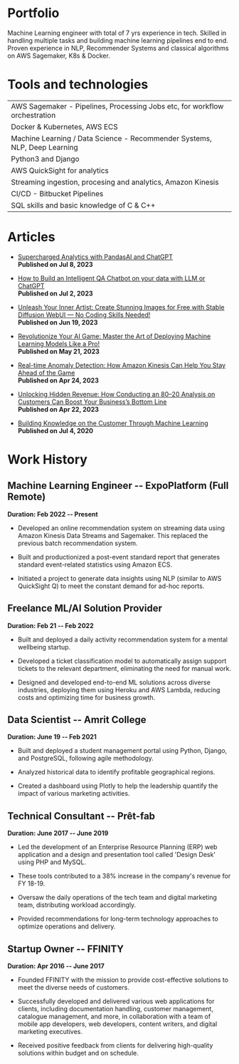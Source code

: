 # Portfolio
Machine Learning engineer with total of 7 yrs experience in tech. Skilled in handling multiple tasks and building machine learning pipelines end to end. Proven experience in NLP, Recommender Systems and classical algorithms on AWS Sagemaker, K8s & Docker.

# Tools and technologies
<table>
  <tbody>
    <tr>
      <td>AWS Sagemaker - Pipelines, Processing Jobs etc, for workflow orchestration</td>
    </tr>
    <tr>
      <td>Docker &amp; Kubernetes, AWS ECS</td>
    </tr>
    <tr>
      <td>Machine Learning / Data Science - Recommender Systems, NLP, Deep Learning</td>
    </tr>
    <tr>
      <td>Python3 and Django</td>
    </tr>
    <tr>
      <td>AWS QuickSight for analytics</td>
    </tr>
    <tr>
      <td>Streaming ingestion, procesing and analytics, Amazon Kinesis</td>
    </tr>
    <tr>
      <td>CI/CD - Bitbucket Pipelines</td>
    </tr>
    <tr>
      <td>SQL skills and basic knowledge of C &amp; C++</td>
    </tr>
  </tbody>
</table>

# Articles

- [Supercharged Analytics with PandasAI and ChatGPT](https://medium.com/@mrmaheshrajput/238e13ca1b9f)
<br />**Published on Jul 8, 2023**

- [How to Build an Intelligent QA Chatbot on your data with LLM or ChatGPT](https://medium.com/@mrmaheshrajput/how-to-build-an-intelligent-qa-chatbot-on-your-data-with-llm-or-chatgpt-d0009d256dce)
<br />**Published on Jul 2, 2023**

- [Unleash Your Inner Artist: Create Stunning Images for Free with Stable Diffusion WebUI — No Coding Skills Needed!](https://medium.com/@mrmaheshrajput/unleash-your-inner-artist-create-stunning-images-for-free-with-stable-diffusion-webui-no-coding-11eb3a4914df)
<br />**Published on Jun 19, 2023**

- [Revolutionize Your AI Game: Master the Art of Deploying Machine Learning Models Like a Pro!](https://medium.com/@mrmaheshrajput/revolutionize-your-ai-game-master-the-art-of-deploying-machine-learning-models-like-a-pro-7702834ad041)
<br />**Published on May 21, 2023**

- [Real-time Anomaly Detection: How Amazon Kinesis Can Help You Stay Ahead of the Game](https://medium.com/@mrmaheshrajput/real-time-anomaly-detection-how-amazon-kinesis-can-help-you-stay-ahead-of-the-game-229ae8b32e62)
<br />**Published on Apr 24, 2023**

- [Unlocking Hidden Revenue: How Conducting an 80–20 Analysis on Customers Can Boost Your Business’s Bottom Line](https://medium.com/@mrmaheshrajput/unlocking-hidden-revenue-how-conducting-an-80-20-analysis-on-customers-can-boost-your-businesss-66307220a996)
<br />**Published on Apr 22, 2023**

- [Building Knowledge on the Customer Through Machine Learning](https://medium.com/swlh/building-knowledge-on-customer-through-machine-learning-2785b344749f)
<br />**Published on Jul 4, 2020**

# Work History

## Machine Learning Engineer -- ExpoPlatform (Full Remote)

**Duration: Feb 2022 -- Present**

-   Developed an online recommendation system on streaming data using
    Amazon Kinesis Data Streams and Sagemaker. This replaced the
    previous batch recommendation system.

-   Built and productionized a post-event standard report that generates
    standard event-related statistics using Amazon ECS.

-   Initiated a project to generate data insights using NLP (similar to
    AWS QuickSight Q) to meet the constant demand for ad-hoc reports.

## Freelance ML/AI Solution Provider

**Duration: Feb 21 -- Feb 2022**

-   Built and deployed a daily activity recommendation system for a
    mental wellbeing startup.

-   Developed a ticket classification model to automatically assign
    support tickets to the relevant department, eliminating the need for
    manual work.

-   Designed and developed end-to-end ML solutions across diverse
    industries, deploying them using Heroku and AWS Lambda, reducing costs and optimizing time for business growth.

## Data Scientist -- Amrit College

**Duration: June 19 -- Feb 2021**

-   Built and deployed a student management portal using Python, Django,
    and PostgreSQL, following agile methodology.

-   Analyzed historical data to identify profitable geographical
    regions.

-   Created a dashboard using Plotly to help the leadership quantify the
    impact of various marketing activities.

## Technical Consultant -- Prêt-fab

**Duration: June 2017 -- June 2019**

-   Led the development of an Enterprise Resource Planning (ERP) web
    application and a design and presentation tool called \'Design
    Desk\' using PHP and MySQL.

-   These tools contributed to a 38% increase in the company\'s revenue
    for FY 18-19.

-   Oversaw the daily operations of the tech team and digital marketing
    team, distributing workload accordingly.

-   Provided recommendations for long-term technology approaches to
    optimize operations and delivery.

## Startup Owner -- FFINITY

**Duration: Apr 2016 -- June 2017**

-   Founded FFINITY with the mission to provide cost-effective solutions
    to meet the diverse needs of customers.

-   Successfully developed and delivered various web applications for
    clients, including documentation handling, customer management,
    catalogue management, and more, in collaboration with a team of
    mobile app developers, web developers, content writers, and digital
    marketing executives.

-   Received positive feedback from clients for delivering high-quality
    solutions within budget and on schedule.
